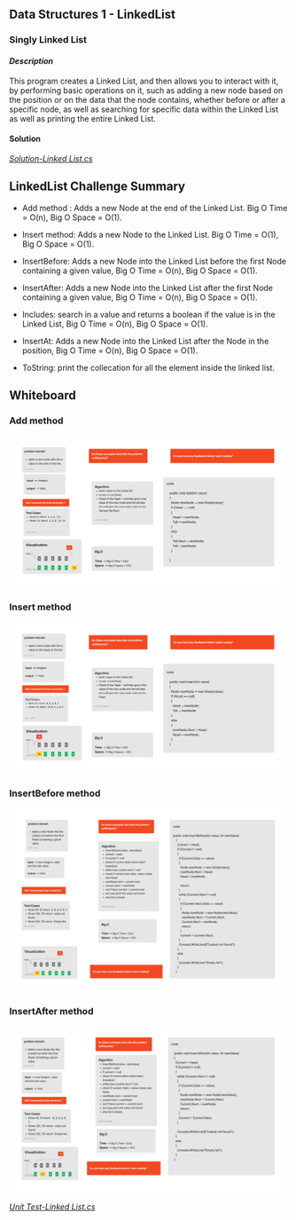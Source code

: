 



## Data Structures 1 - LinkedList
### Singly Linked List
#### ***Description***
This program creates a Linked List, and then allows you to interact with it, by performing basic operations on it, such as adding a new node based on the position or on the data that the node contains, whether before or after a specific node, as well as searching for specific data within the Linked List as well as printing the entire Linked List.
#### Solution
*[Solution-Linked List.cs](https://github.com/Ody950/data-structures-and-algorithms/blob/main/DataStructures/DataStructures/LinkedList.cs)*

## LinkedList Challenge Summary

- Add method : Adds a new Node at the end of the Linked List. Big O Time = O(n), Big O Space = O(1).

- Insert method: Adds a new Node to the Linked List. Big O Time = O(1), Big O Space = O(1).

- InsertBefore: Adds a new Node into the Linked List before the first Node containing a given value, Big O Time = O(n), Big O Space = O(1).

- InsertAfter:	Adds a new Node into the Linked List after the first Node containing a given value, Big O Time = O(n), Big O Space = O(1).

- Includes: 	search in a value and returns a boolean if the value is in the Linked List, Big O Time = O(n), Big O Space = O(1).

- InsertAt: Adds a new Node into the Linked List after the  Node in the position, Big O Time = O(n), Big O Space = O(1).

- ToString:  print the collecation for all the element inside the linked list.
## Whiteboard

### Add method
<img src="./assets2/Add.jpg" style="width: 500px;">

### Insert method
<img src="./assets2/Insert.jpg" style="width: 500px;">

### InsertBefore method
<img src="./assets2/InsertB.jpg" style="width: 500px;">

### InsertAfter method
<img src="./assets2/InsertA.jpg" style="width: 500px;">

*[Unit Test-Linked List.cs](https://github.com/Ody950/data-structures-and-algorithms/blob/main/DataStructures/DataStructuresTests/LinkedListTests.cs)*



